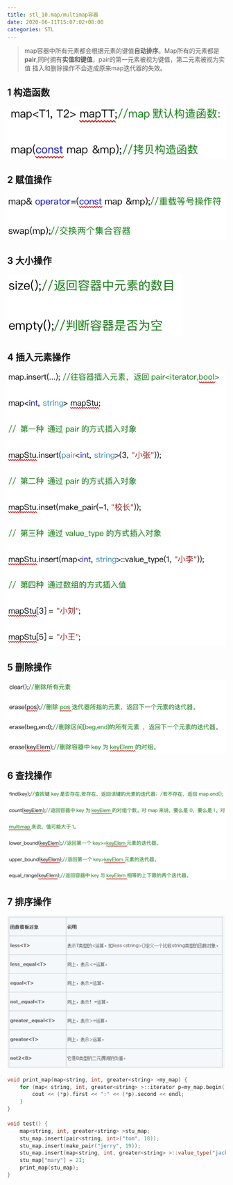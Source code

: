 ```yaml
---
title: stl_10.map/multimap容器
date: 2020-06-11T15:07:02+08:00
categories: STL
---
```

> map容器中所有元素都会根据元素的键值**自动排序**。Map所有的元素都是**pair**,同时拥有**实值和键值**，pair的第一元素被视为键值，第二元素被视为实值
> 插入和删除操作不会造成原来map迭代器的失效。

## 1 构造函数
![-w282](media/15918593309103.jpg)

## 2 赋值操作
![-w342](media/15918593479481.jpg)

## 3 大小操作
![-w203](media/15918593632225.jpg)

## 4 插入元素操作
![-w387](media/15918593853351.jpg)

## 5 删除操作
![-w503](media/15918594555758.jpg)

## 6 查找操作
![-w617](media/15918595084383.jpg)

## 7 排序操作
![](media/15919464684253.jpg)

```cpp
void print_map(map<string, int, greater<string> >my_map) {
	for (map< string, int, greater<string> >::iterator p=my_map.begin();p!=my_map.end();p++) {
		cout << (*p).first << ":" << (*p).second << endl;
	}
}

void test() {
	map<string, int, greater<string> >stu_map;
	stu_map.insert(pair<string, int>("tom", 18));
	stu_map.insert(make_pair("jerry", 19));
	stu_map.insert(map<string, int, greater<string> >::value_type("jack", 20));
	stu_map["mary"] = 21;
	print_map(stu_map);
}
```